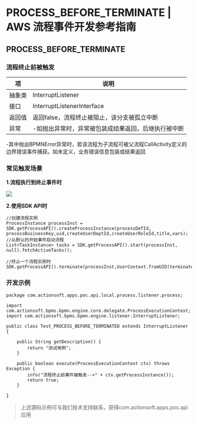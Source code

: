 # PROCESS_BEFORE_TERMINATE | AWS 流程事件开发参考指南

## PROCESS_BEFORE_TERMINATE

### 流程终止前被触发

项 | 说明  
---|---  
抽象类 | InterruptListener  
接口 | InterruptListenerInterface  
返回值 | 返回false，流程终止被阻止，该分支被孤立中断  
异常 | -如抛出异常时，异常被包装成结果返回，后继执行被中断   
-其中抛出BPMNError异常时，若该流程为子流程可被父流程CallActivity定义的  
边界错误事件捕获。如未定义，业务错误信息包装成结果返回  
  
### 常见触发场景

**1.流程执行到终止事件时**

![](https://docs.awspaas.com/reference-guide/aws-paas-process-listener-reference-guide/process_event/9.png)

**2.使用SDK API时**
    
    
    //创建流程实例
    ProcessInstance processInst = SDK.getProcessAPI().createProcessInstance(processDefId, processBusinessKey,uid,createUserDeptId,createUserRoleId,title,vars);
    //从默认的开始事件启动流程
    List<TaskInstance> tasks = SDK.getProcessAPI().start(processInst, null).fetchActiveTasks();
    
    //终止一个流程实例时
    SDK.getProcessAPI().terminate(processInst,UserContext.fromUID(terminateUser));
    

### 开发示例
    
    
    package com.actionsoft.apps.poc.api.local.process.listener.process;
    
    import com.actionsoft.bpms.bpmn.engine.core.delegate.ProcessExecutionContext;
    import com.actionsoft.bpms.bpmn.engine.listener.InterruptListener;
    
    public class Test_PROCESS_BEFORE_TERMINATED extends InterruptListener {
    
        public String getDescription() {
            return "测试用例";
        }
    
        public boolean execute(ProcessExecutionContext ctx) throws Exception {
            info("流程终止前事件被触发-->" + ctx.getProcessInstance());
            return true;
        }
    
    }
    

> 上述源码示例可与我们技术支持联系，获得com.actionsoft.apps.poc.api应用